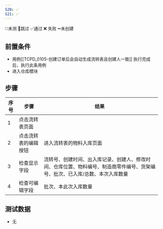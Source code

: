 ```yaml
---
S20: ✅
S21: ✅
---
```

◻️未测    🚫跳过     ✅通过    ❌ 失败    ➖未创建
 
## 前置条件

- 用例[[TCPD_0105-创建订单后会自动生成流转表且创建人一致]]  执行完成后，执行此条用例
- 进入仓库模块

## 步骤

| 序号  | 步骤         | 结果                                                              |
| --- | ---------- | --------------------------------------------------------------- |
| 1   | 点击流转表页面    |                                                                 |
| 2   | 点击流转表的编辑按钮 | 进入流转表的物料入库页面                                                    |
| 3   | 检查显示字段     | 流转号、创建时间、出入库记录、创建人、修改时间、仓库位置、物料编号、制造商零件编号、货架编号、批次、已入库/总数、本次入库数量 |
| 4   | 检查可编辑字段    | 批次、本此次入库数量                                                      |

## 测试数据

- 无
